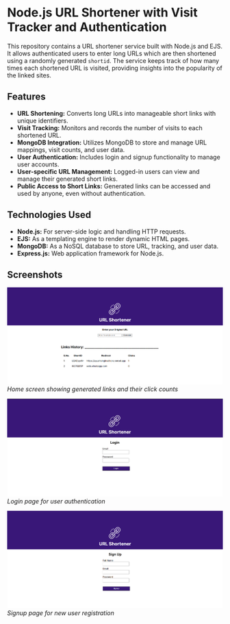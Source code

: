 # Node.js URL Shortener with Visit Tracker and Authentication

This repository contains a URL shortener service built with Node.js and EJS. It allows authenticated users to enter long URLs which are then shortened using a randomly generated `shortid`. The service keeps track of how many times each shortened URL is visited, providing insights into the popularity of the linked sites.

## Features

- **URL Shortening:** Converts long URLs into manageable short links with unique identifiers.
- **Visit Tracking:** Monitors and records the number of visits to each shortened URL.
- **MongoDB Integration:** Utilizes MongoDB to store and manage URL mappings, visit counts, and user data.
- **User Authentication:** Includes login and signup functionality to manage user accounts.
- **User-specific URL Management:** Logged-in users can view and manage their generated short links.
- **Public Access to Short Links:** Generated links can be accessed and used by anyone, even without authentication.

## Technologies Used

- **Node.js:** For server-side logic and handling HTTP requests.
- **EJS:** As a templating engine to render dynamic HTML pages.
- **MongoDB:** As a NoSQL database to store URL, tracking, and user data.
- **Express.js:** Web application framework for Node.js.

## Screenshots

![Home Screen](home_screen.png)
*Home screen showing generated links and their click counts*

![Login Page](login_page.png)
*Login page for user authentication*

![Signup Page](signup_page.png)
*Signup page for new user registration*
